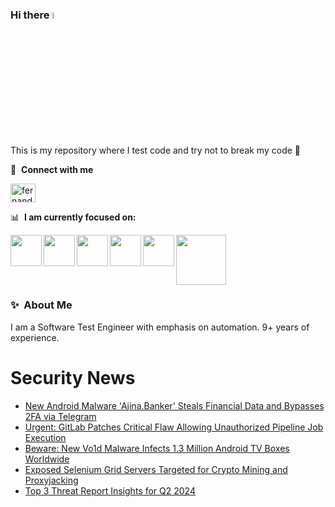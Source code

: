 ### Hi there <a href="https://www.gautamkrishnar.com/"><img src="https://media.giphy.com/media/hvRJCLFzcasrR4ia7z/giphy.gif" width="5%"></a>
This is my repository where I test code and try not to break my code :rofl:

🔗 &nbsp;**Connect with me**
<p align="left">
<a href="https://linkedin.com/in/fernandorlcruz" target="blank"><img align="center" src="https://raw.githubusercontent.com/rahuldkjain/github-profile-readme-generator/master/src/images/icons/Social/linked-in-alt.svg" alt="fernando cruz" height="30" width="40" /></a>
  
📊 &nbsp;**I am currently focused on:**

<img align="left" width='50' height='50' src="https://cdn.jsdelivr.net/gh/devicons/devicon/icons/python/python-original-wordmark.svg" />
<img align="left" width='50' height='50' src="https://cdn.jsdelivr.net/gh/devicons/devicon/icons/csharp/csharp-original.svg" />
<img align="left" width='50' height='50' src="https://cdn.jsdelivr.net/gh/devicons/devicon/icons/jenkins/jenkins-original.svg" />
<img align="left" width='50' height='50' src="https://specflow.org/wp-content/uploads/2021/05/SpecFlow-Icon.png" />
<img align="left" width='50' height='50' src="https://www.svgrepo.com/show/306098/githubactions.svg" />
<img width='80' height='80' src="https://cdn2.vectorstock.com/i/1000x1000/64/81/security-testing-concept-icon-safety-audit-key-vector-29166481.jpg" />
          
          
  
### ✨&nbsp; About Me

I am a Software Test Engineer with emphasis on automation. 9+ years of experience.

# Security News
<!-- BLOG-POST-LIST:START -->
- [New Android Malware &#39;Ajina.Banker&#39; Steals Financial Data and Bypasses 2FA via Telegram](https://thehackernews.com/2024/09/new-android-malware-ajinabanker-steals.html)
- [Urgent: GitLab Patches Critical Flaw Allowing Unauthorized Pipeline Job Execution](https://thehackernews.com/2024/09/urgent-gitlab-patches-critical-flaw.html)
- [Beware: New Vo1d Malware Infects 1.3 Million Android TV Boxes Worldwide](https://thehackernews.com/2024/09/beware-new-vo1d-malware-infects-13.html)
- [Exposed Selenium Grid Servers Targeted for Crypto Mining and Proxyjacking](https://thehackernews.com/2024/09/exposed-selenium-grid-servers-targeted.html)
- [Top 3 Threat Report Insights for Q2 2024](https://thehackernews.com/2024/09/top-3-threat-report-insights-for-q2-2024.html)
<!-- BLOG-POST-LIST:END -->
